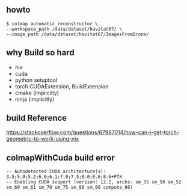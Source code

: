 ## howto
```
$ colmap automatic_reconstructor \
--workspace_path /data/dataset/havitat67/ \
--image_path /data/dataset/havitat67/ImagesFromDrone/
```

## why Build so hard
- nix
- cuda
- python setuptool
- torch CUDAExtension, BuildExtension
- cmake (implicitly)
- ninja (implicitly)

## build Reference
 https://stackoverflow.com/questions/67967014/how-can-i-get-torch-geometric-to-work-using-nix

## colmapWithCuda build error

```
-- Autodetected CUDA architecture(s): 3.5;5.0;5.2;6.0;6.1;7.0;7.5;8.0;8.6;8.6+PTX
-- Enabling CUDA support (version: 12.2, archs: sm_35 sm_50 sm_52 sm_60 sm_61 sm_70 sm_75 sm_80 sm_86 compute_86)
```
